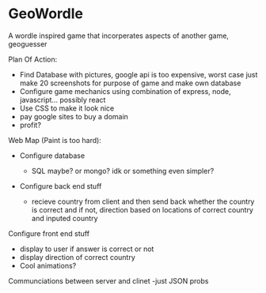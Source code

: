 # GeoWordle
A wordle inspired game that incorperates aspects of another game, geoguesser


Plan Of Action:
  - Find Database with pictures, google api is too expensive, worst case just make 20 screenshots for purpose of game and make own database
  - Configure game mechanics using combination of express, node, javascript... possibly react
  - Use CSS to make it look nice
  - pay google sites to buy a domain 
  - profit?


Web Map (Paint is too hard):
- Configure database 
  - SQL maybe? or mongo? idk or something even simpler?

- Configure back end stuff 
  - recieve country from client and then send back whether the country is correct and if not, direction based on locations of correct country and inputed country

Configure front end stuff
  - display to user if answer is correct or not 
  - display direction of correct country
  - Cool animations?
 
 Communciations between server and clinet
  -just JSON probs
